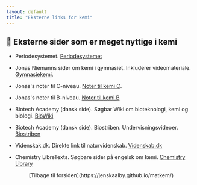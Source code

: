 ```yaml
---
layout: default
title: "Eksterne links for kemi"
---
```



## 📘 Eksterne sider som er meget nyttige i kemi
- Periodesystemet. [Periodesystemet](https://ptable.com/?lang=da#Egenskaber/Serie)

- Jonas Niemanns sider om kemi i gymnasiet. Inkluderer videomateriale. [Gymnasiekemi](https://www.gymnasiekemi.com/).

- Jonas's noter til C-niveau. [Noter til kemi C](https://www.gymnasiekemi.com/uploads/9/3/4/8/93484852/noter_-_kemi_c_-_jonas_niemann_-_1.4.pdf).

- Jonas's noter til B-niveau. [Noter til kemi B](https://www.gymnasiekemi.com/ressourcer-kemi-b.html)

- Biotech Academy (dansk side). Søgbar Wiki om bioteknologi, kemi og biologi. [BioWiki](https://www.biotechacademy.dk/undervisning/ordliste-indeks/)

- Biotech Academy (dansk side). Biostriben. Undervisningsvideoer. [Biostriben](https://www.biotechacademy.dk/e-learning/biostriben/gymnasie/)

- Videnskak.dk. Direkte link til naturvidenskab. [Videnskab.dk](https://videnskab.dk/naturvidenskab/)

- Chemistry LibreTexts. Søgbare sider på engelsk om kemi. [Chemistry Library](https://chem.libretexts.org/)

<div style="text-align: center;">
[Tilbage til forsiden](https://jenskaalby.github.io/matkem/) 
</div>




